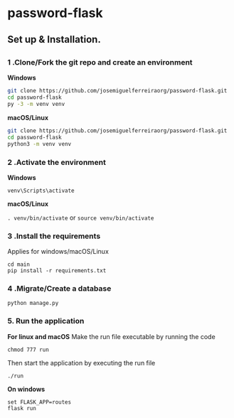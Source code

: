 # password-flask

## Set up & Installation.
##
### 1 .Clone/Fork the git repo and create an environment 
                    
**Windows**
          
```bash
git clone https://github.com/josemiguelferreiraorg/password-flask.git
cd password-flask
py -3 -m venv venv

```
          
**macOS/Linux**
          
```bash
git clone https://github.com/josemiguelferreiraorg/password-flask.git
cd password-flask
python3 -m venv venv

```

### 2 .Activate the environment
          
**Windows** 

```venv\Scripts\activate```
          
**macOS/Linux**

```. venv/bin/activate```
or
```source venv/bin/activate```

### 3 .Install the requirements

Applies for windows/macOS/Linux

```
cd main
pip install -r requirements.txt
```
### 4 .Migrate/Create a database

```python manage.py```

### 5. Run the application 

**For linux and macOS**
Make the run file executable by running the code

```chmod 777 run```

Then start the application by executing the run file

```./run```

**On windows**
```
set FLASK_APP=routes
flask run
```





